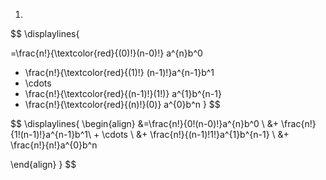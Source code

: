 
1.

$$
\displaylines{

=\frac{n!}{\textcolor{red}{(0)!}(n-0)!}
a^{n}b^0 
+ \frac{n!}{\textcolor{red}{(1)!}
(n-1)!}a^{n-1}b^1 
+ \cdots 
+ \frac{n!}{\textcolor{red}{(n-1)!}(1!)}
a^{1}b^{n-1} 
+ \frac{n!}{\textcolor{red}{(n)!}(0)}
a^{0}b^n
}
$$

$$
\displaylines{
\begin{align}
   &=\frac{n!}{0!(n-0)!}a^{n}b^0 \\ 
   &+ \frac{n!}{1!(n-1)!}a^{n-1}b^1\ + \cdots \\ 
   &+ \frac{n!}{(n-1)!1!}a^{1}b^{n-1} \\ 
   &+ \frac{n!}{n!}a^{0}b^n
   
\end{align}
}
$$